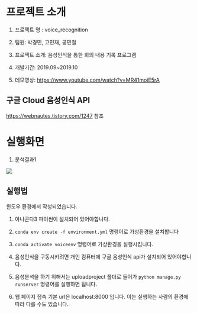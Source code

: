 # 프로젝트 소개

1. 프로젝트 명 : voice_recognition

2. 팀원:  박경민, 고민재, 공민철

3. 프로젝트 소개: 음성인식을 통한 회의 내용 기록 프로그램

4. 개발기간: 2019.09~2019.10

5. 데모영상: https://www.youtube.com/watch?v=MR41moiE5rA

## 구글 Cloud 음성인식 API

https://webnautes.tistory.com/1247 참조

# 실행화면

1) 분석결과1
<img src="https://user-images.githubusercontent.com/37204852/79059952-c939ef80-7cba-11ea-83be-9e413a0d0e89.png"/>

## 실행법

윈도우 환경에서 작성되었습니다.

1. 아나콘다3 파이썬이 설치되어 있어야합니다.

2. `conda env create -f environment.yml` 명령어로 가상환경을 설치합니다

3. `conda activate voiceenv` 명령어로 가상환경을 실행시킵니다.

4. 음성인식을 구동시키려면 개인 컴퓨터에 구글 음성인식 api가 설치되어 있어야합니다.

5. 음성분석을 하기 위해서는 uploadproject 폴더로 들어가 `python manage.py runserver` 명령어를 실행하면 됩니다.

6. 웹 페이지 접속 기본 url은 localhost:8000 입니다. 이는 실행하는 사람의 환경에 따라 다를 수도 있습니다.

